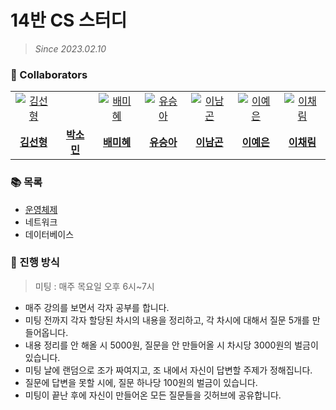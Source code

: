 # 14반 CS 스터디

> _Since 2023.02.10_

### 🙌 Collaborators

<table>
  <tr>
    <td align="center">
      <a href="https://github.com/tjsguddl96">
        <img src="https://github.com/tjsguddl96.png" alt="김선형" />
      </a>
    </td>
    <td align="center">
      <a href="https://github.com/yygs321">
        <img src="https://github.com/yygs321.png" alt="" />
      </a>
    </td>
    <td align="center">
      <a href="https://github.com/mihye126">
        <img src="https://github.com/mihye126.png" alt="배미혜" />
      </a>
    </td>
    <td align="center">
      <a href="https://github.com/SeungAh-Yoo99">
        <img src="https://github.com/SeungAh-Yoo99.png" alt="유승아" />
      </a>
    </td>
    <td align="center">
      <a href="https://github.com/ng-lee">
        <img src="https://github.com/ng-lee.png" alt="이남곤" />
      </a>
    </td>
    <td align="center">
      <a href="https://github.com/synodical">
        <img src="https://github.com/synodical.png" alt="이예은" />
      </a>
    </td>
    <td align="center">
      <a href="https://github.com/chech2">
        <img src="https://github.com/chech2.png" alt="이채림" />
      </a>
    </td>
  </tr>
  <tr>
    <td align="center">
      <a href="https://github.com/tjsguddl96">
        <b>김선형</b>
      </a>
    </td>
    <td align="center">
      <a href="https://github.com/yygs321">
        <b>박소민</b>
      </a>
    </td>
    <td align="center">
      <a href="https://github.com/mihye126">
        <b>배미혜</b>
      </a>
    </td>
    <td align="center">
      <a href="https://github.com/SeungAh-Yoo99">
        <b>유승아</b>
      </a>
    </td>
    <td align="center">
      <a href="https://github.com/ng-lee">
        <b>이남곤</b>
      </a>
    </td>
    <td align="center">
      <a href="https://github.com/synodical">
        <b>이예은</b>
      </a>
    </td>
    <td align="center">
      <a href="https://github.com/chech2">
        <b>이채림</b>
      </a>
    </td>
  </tr>
</table>

### 📚 목록

- [운영체제](https://github.com/SSAFY-S0914/CS-Study/tree/main/1.%20%EC%9A%B4%EC%98%81%EC%B2%B4%EC%A0%9C)
- 네트워크
- 데이터베이스

### 🚩 진행 방식

> 미팅 : 매주 목요일 오후 6시~7시

- 매주 강의를 보면서 각자 공부를 합니다.
- 미팅 전까지 각자 할당된 차시의 내용을 정리하고, 각 차시에 대해서 질문 5개를 만들어옵니다.
- 내용 정리를 안 해올 시 5000원, 질문을 안 만들어올 시 차시당 3000원의 벌금이 있습니다.
- 미팅 날에 랜덤으로 조가 짜여지고, 조 내에서 자신이 답변할 주제가 정해집니다.
- 질문에 답변을 못할 시에, 질문 하나당 100원의 벌금이 있습니다.
- 미팅이 끝난 후에 자신이 만들어온 모든 질문들을 깃허브에 공유합니다.
